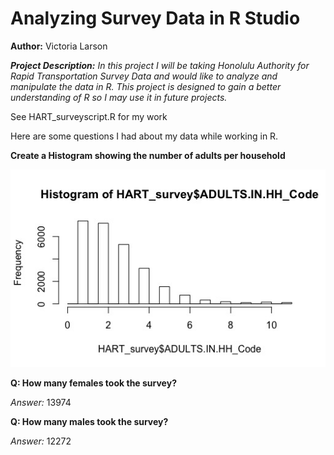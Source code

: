 # Analyzing Survey Data in R Studio

**Author:** Victoria Larson

__*Project Description:*__
*In this project I will be taking Honolulu Authority for Rapid Transportation Survey Data and would like to analyze and manipulate the data in R. This project is designed to gain a better understanding of R so I may use it in future projects.*

See HART_surveyscript.R for my work

Here are some questions I had about my data while working in R.

**Create a Histogram showing the number of adults per household**

![HouseholdAdults](Household_Adults.jpeg)

**Q: How many females took the survey?**

*Answer:* 13974


**Q: How many males took the survey?**

*Answer:* 12272
